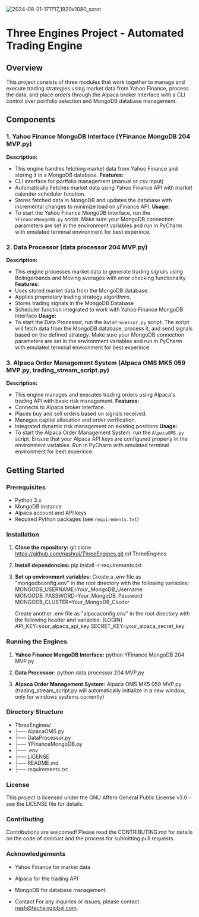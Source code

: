 ![2024-08-21-171717_1920x1080_scrot](https://github.com/user-attachments/assets/f0efb485-2bf3-4de9-afa8-8717dd73129b)

# Three Engines Project - Automated Trading Engine

## Overview
This project consists of three modules that work together to manage and execute trading strategies using market data from Yahoo Finance, process the data, and place orders through the Alpaca broker interface with a CLI control over portfolio selection and MongoDB database management.

## Components
### 1. Yahoo Finance MongoDB Interface (YFinance MongoDB 204 MVP.py)
**Description:**
  - This engine handles fetching market data from Yahoo Finance and storing it in a MongoDB database.
**Features:**
  - CLI interface for portfolio management (manual or csv input)
  - Automatically Fetches market data using Yahoo Finance API with market calender scheduler function.
  - Stores fetched data in MongoDB and updates the database with incremental changes to minimize load on yFinance API.
**Usage:**
  - To start the Yahoo Finance MongoDB Interface, run the `YFinanceMongoDB.py` script. Make sure your MongoDB connection parameters are set in the environment variables and run in PyCharm with emulated terminal environment for best experince.

### 2. Data Processor (data processor 204 MVP.py)
**Description:** 
  - This engine processes market data to generate trading signals using Bolingerbands and Moving averages with error checking functionality
**Features:**
  - Uses stored market data from the MongoDB database.
  - Applies proprietary trading strategy algorithms.
  - Stores trading signals in the MongoDB Database
  - Scheduler function integrated to work with Yahoo Finance MongoDB Interface
**Usage:**
  - To start the Data Processor, run the `DataProcessor.py` script. The script will fetch data from the MongoDB database, process it, and send signals based on the defined strategy. Make sure your MongoDB connection parameters are set in the environment variables and run in PyCharm with emulated terminal environment for best experince.
  
### 3. Alpaca Order Management System (Alpaca OMS MK5 059 MVP.py, trading_stream_script.py)
**Description:** 
  - This engine manages and executes trading orders using Alpaca's trading API with basic risk management.
**Features:**
  - Connects to Alpaca broker interface.
  - Places buy and sell orders based on signals received.
  - Manages capital allocation and order verification.
  - Integrated dynamic risk management on existing positions
**Usage:** 
- To start the Alpaca Order Management System, run the `AlpacaOMS.py` script. Ensure that your Alpaca API keys are configured properly in the environment variables. Run in PyCharm with emulated terminal environment for best experince.

## Getting Started

### Prerequisites
- Python 3.x
- MongoDB instance
- Alpaca account and API keys
- Required Python packages (see `requirements.txt`)

### Installation
1. **Clone the repository:**
   git clone https://github.com/nashraj/ThreeEngines.git
   cd ThreeEngines

2. **Install dependencies:**
   pip install -r requirements.txt

3. **Set up environment variables:**
   Create a .env file as "mongodbconfig.env" in the root directory with the following variables:
   MONGODB_USERNAME=Your_MongoDB_Username
   MONGODB_PASSWORD=Your_MongoDB_Password
   MONGODB_CLUSTER=Your_MongoDB_Cluster

   Create another .env file as "alpacaconfig.env" in the root directory with the following header and variables:
   [LOGIN]   
   API_KEY=your_alpaca_api_key
   SECRET_KEY=your_alpaca_secret_key

### Running the Engines
1. **Yahoo Finance MongoDB Interface:**
    python YFinance MongoDB 204 MVP.py

2. **Data Processor:**
   python data processor 204 MVP.py

3. **Alpaca Order Management System:**
   Alpaca OMS MK5 059 MVP.py
   (trading_stream_script.py will automatically initialize in a new window, only for windows systems currently)

### Directory Structure
- ThreeEngines/
- ├── AlpacaOMS.py
- ├── DataProcessor.py
- ├── YFinanceMongoDB.py
- ├── .env
- ├── LICENSE
- ├── README.md
- ├── requirements.txt

### License
This project is licensed under the GNU Affero General Public License v3.0 - see the LICENSE file for details.

### Contributing
Contributions are welcomed! Please read the CONTRIBUTING.md for details on the code of conduct and the process for submitting pull requests.

### Acknowledgements
- Yahoo Finance for market data
- Alpaca for the trading API
- MongoDB for database management

- Contact
For any inquiries or issues, please contact nash@techsixglobal.com.
